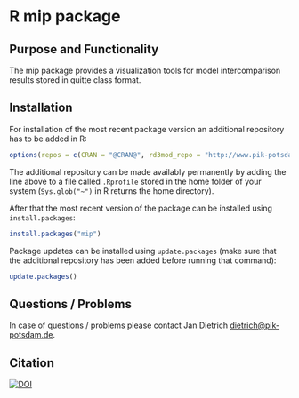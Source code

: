 # R mip package

## Purpose and Functionality

The mip package provides a visualization tools for model intercomparison results stored in quitte class format.


## Installation

For installation of the most recent package version an additional repository has to be added in R:

```r
options(repos = c(CRAN = "@CRAN@", rd3mod_repo = "http://www.pik-potsdam.de/rd3mod/R/"))
```
The additional repository can be made availably permanently by adding the line above to a file called `.Rprofile` stored in the home folder of your system (`Sys.glob("~")` in R returns the home directory).

After that the most recent version of the package can be installed using `install.packages`:

```r 
install.packages("mip")
```

Package updates can be installed using `update.packages` (make sure that the additional repository has been added before running that command):

```r 
update.packages()
```

## Questions / Problems

In case of questions / problems please contact Jan Dietrich <dietrich@pik-potsdam.de>.


## Citation

[![DOI](https://zenodo.org/badge/103911845.svg)](https://zenodo.org/badge/latestdoi/103911845)

